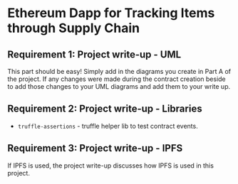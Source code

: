 # Ethereum Dapp for Tracking Items through Supply Chain

## Requirement 1: Project write-up - UML
This part should be easy! Simply add in the diagrams you create in Part A of the project. If any changes were made during the contract creation beside to add those changes to your UML diagrams and add them to your write up.

## Requirement 2: Project write-up - Libraries
- `truffle-assertions` - truffle helper lib to test contract events.
## Requirement 3: Project write-up - IPFS
If IPFS is used, the project write-up discusses how IPFS is used in this project.
